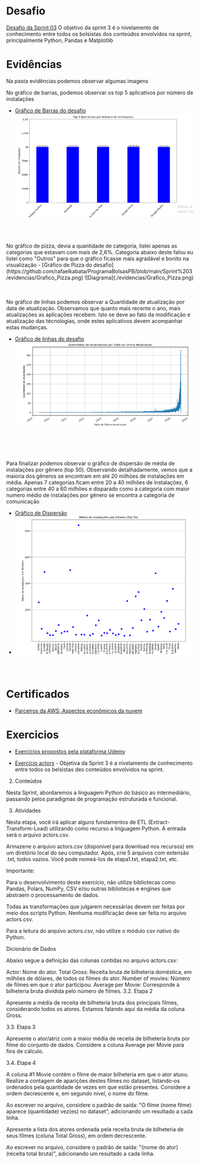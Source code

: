 # Desafio
[Desafio da Sprint 03](https://github.com/rafaelkabata/ProgramaBolsasPB/blob/main/Sprint%203/Desafio/etapa-1/DesafioSprint03.ipynb)
O objetivo da sprint 3 é o nivelamento de conhecimento entre todos os bolsistas dos conteúdos envolvidos na sprint, principalmente Python, Pandas e Matplotlib

</div>

# Evidências

Na pasta evidências podemos observar algumas imagens

No gráfico de barras, podemos observar os top 5 aplicativos por número de instalações 
- [Gráfico de Barras do desafio](https://github.com/rafaelkabata/ProgramaBolsasPB/blob/main/Sprint%203/evidencias/Grafico_Barras.png)
  ![Diagrama](./evidencias/Grafico_Barras.png)
 <br/> 
 <br/>
 <br/> 
  No gráfico de pizza, devia a quantidade de categoria, listei apenas as categorias que estavam com mais de 2,6%. Categoria abaixo deste falou eu listei como "Outros" para que o gráfico ficasse mais agradável e bonito na visualização
- [Gráfico de Pizza do desafio](https://github.com/rafaelkabata/ProgramaBolsasPB/blob/main/Sprint%203/evidencias/Grafico_Pizza.png)
![Diagrama](./evidencias/Grafico_Pizza.png)
 <br/>
 <br/>
 <br/> 

  No gráfico de linhas podemos observar a Quantidade de atualização por data de atualização. Observamos que quanto mais recente o ano, mais atualizações as aplicações recebem. Isto se deve ao fato da modificação e atualização das técnologias, onde estes aplicativos devem acompanhar estas mudanças.
- [Gráfico de linhas do desafio]([evidencias/Grafico_Linhas.png](https://github.com/rafaelkabata/ProgramaBolsasPB/blob/main/Sprint%203/evidencias/Grafico_Linhas.png))
  ![Diagrama](./evidencias/Grafico_Linhas.png)
 <br/>
 <br/>
 <br/>

  
  Para finalizar podemos observar o gráfico de dispersão de média de instalações por gênero (top 50). Observando detalhadamente, vemos que a maioria dos gêneros se encontram em até 20 milhões de instalações em média. Apenas 7 categorias ficam entre 20 a 40 milhões de instalações, 6 categorias entre 40 a 60 milhões e disparado como a categoria com maior numero médio de instalações por gênero se encontra a categoria de comunicação
- [Gráfico de Dispersão](https://github.com/rafaelkabata/ProgramaBolsasPB/blob/main/Sprint%203/evidencias/Grafico_Dispersao.png)
- ![Diagrama](./evidencias/Grafico_Dispersao.png)
 <br/>
 <br/> 


</div>

# Certificados

- [Parceiros da AWS: Aspectos econômicos da nuvem](https://github.com/rafaelkabata/ProgramaBolsasPB/blob/main/Sprint%203/certificados/Rafael_Kabata_AWS%20Course%20Completion%20Certificate.pdf)

</div>

# Exercicios


- [Exercícios propostos pela plataforma Udemy](https://github.com/rafaelkabata/ProgramaBolsasPB/blob/main/Sprint%203/exercicios/Exercicios_Udemy.ipynb)

- [Exercício actors](https://github.com/rafaelkabata/ProgramaBolsasPB/blob/main/Sprint%203/exercicios/exercicio_actors.py) - Objetiva da Sprint 3 é a nivelamento de conhecimento entre todos os belsistas des conteúdos envolvidos na sprint.

2. Conteúdos

Nesta Sprint, abordaremos a linguagem Python do básico ao intermediário, passando pelos paradigmas de programação estruturada e funcional.

3. Atividades

Nesta etapa, você irá aplicar alguns fundamentos de ETL (Extract-Transform-Load) utilizando como recurso a linguagem Python. A entrada será o arquivo actors.csv.

Armazene o arquivo actors.csv (disponível para download nos recursos) em um diretório local do seu computador. Após, crie 5 arquivos com extensão .txt, todos vazios. Você pode nomeá-los de etapa1.txt, etapa2.txt, etc.

Importante:

Para o desenvolvimento deste exercício, não utilize bibliotecas como Pandas, Polars, NumPy, CSV e/ou outras bibliotecas e engines que abstraem o processamento de dados.

Todas as transformações que julgarem necessárias devem ser feitas por meio dos scripts Python. Nenhuma modificação deve ser feita no arquivo actors.csv.

Para a leitura do arquivo actors.csv, não utilize o módulo csv nativo do Python.

Dicionário de Dados

Abaixo segue a definição das colunas contidas no arquivo actors.csv:

Actor: Nome do ator.
Total Gross: Receita bruta de bilheteria doméstica, em milhões de dólares, de todos os filmes do ator.
Number of movies: Número de filmes em que o ator participou.
Average per Movie: Corresponde à bilheteria bruta dividida pelo número de filmes.
3.2. Etapa 2

Apresente a média de receita de bilheteria bruta dos principais filmes, considerando todos os atores. Estamos falando aqui da média da coluna Gross.

3.3. Etapa 3

Apresente o ator/atriz com a maior média de receita de bilheteria bruta por filme do conjunto de dados. Considere a coluna Average per Movie para fins de cálculo.

3.4. Etapa 4

A coluna #1 Movie contém o filme de maior bilheteria em que o ator atuou. Realize a contagem de aparições destes filmes no dataset, listando-os ordenados pela quantidade de vezes em que estão presentes. Considere a ordem decrescente e, em segundo nível, o nome do filme.

Ao escrever no arquivo, considere o padrão de saída: "O filme (nome filme) aparece (quantidade) vez(es) no dataset", adicionando um resultado a cada linha.

Apresente a lista dos atores ordenada pela receita bruta de bilheteria de seus filmes (coluna Total Gross), em ordem decrescente.

Ao escrever no arquivo, considere o padrão de saída: "(nome do ator) (receita total bruta)", adicionando um resultado a cada linha.


